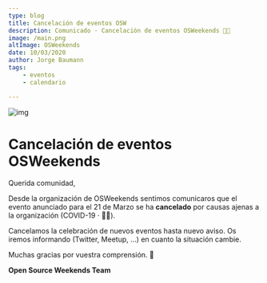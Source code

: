 ```yaml
---
type: blog
title: Cancelación de eventos OSW
description: Comunicado · Cancelación de eventos OSWeekends 👑🦠
image: /main.png
altImage: OSWeekends
date: 10/03/2020
author: Jorge Baumann
tags:
    - eventos
    - calendario

---
```


![img](/assets/img/postDefault.png)

# Cancelación de eventos OSWeekends

Querida comunidad,

Desde la organización de OSWeekends sentimos comunicaros que el evento anunciado para el 21 de Marzo se ha **cancelado** por causas ajenas a la organización (COVID-19 · 👑🐛).

Cancelamos la celebración de nuevos eventos hasta nuevo aviso. Os iremos informando (Twitter, Meetup, ...) en cuanto la situación cambie.

Muchas gracias por vuestra comprensión. 💙

**Open Source Weekends Team**
